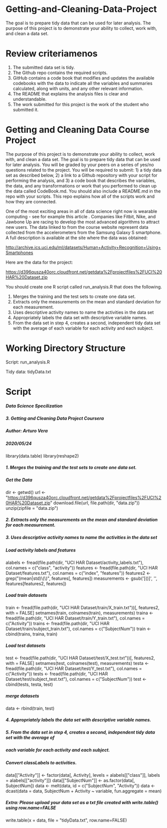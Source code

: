 # Getting-and-Cleaning-Data-Project
The goal is to prepare tidy data that can be used for later analysis.
The purpose of this project is to demonstrate your ability to collect, work with, and clean a data set.

# Review criteriamenos 
  1.  The submitted data set is tidy.
  2.  The Github repo contains the required scripts.
  3.  GitHub contains a code book that modifies and updates the available codebooks with the data to indicate all the variables and summaries calculated, along with units, and any other relevant information.
  4.  The README that explains the analysis files is clear and understandable.
  5.  The work submitted for this project is the work of the student who submitted it.

# Getting and Cleaning Data Course Project 
The purpose of this project is to demonstrate your ability to collect, work with, and clean a data set. The goal is to prepare tidy data that can be used for later analysis. You will be graded by your peers on a series of yes/no questions related to the project. You will be required to submit: 1) a tidy data set as described below, 2) a link to a Github repository with your script for performing the analysis, and 3) a code book that describes the variables, the data, and any transformations or work that you performed to clean up the data called CodeBook.md. You should also include a README.md in the repo with your scripts. This repo explains how all of the scripts work and how they are connected.

One of the most exciting areas in all of data science right now is wearable computing - see for example this article . Companies like Fitbit, Nike, and Jawbone Up are racing to develop the most advanced algorithms to attract new users. The data linked to from the course website represent data collected from the accelerometers from the Samsung Galaxy S smartphone. A full description is available at the site where the data was obtained:

http://archive.ics.uci.edu/ml/datasets/Human+Activity+Recognition+Using+Smartphones

Here are the data for the project:

https://d396qusza40orc.cloudfront.net/getdata%2Fprojectfiles%2FUCI%20HAR%20Dataset.zip

You should create one R script called run_analysis.R that does the following.

  1.  Merges the training and the test sets to create one data set.
  2.  Extracts only the measurements on the mean and standard deviation for each measurement. 
  3.  Uses descriptive activity names to name the activities in the data set
  4.  Appropriately labels the data set with descriptive variable names.
  5.  From the data set in step 4, creates a second, independent tidy data set with the average of each variable for each activity and each subject.
  
# Working Directory Structure

  Script: run_analysis.R
  
  Tidy data: tidyData.txt
  
# Script

##### Data Science Specilization 
##### 3. Getting and Cleaning Data Project  Coursera
##### Author: Arturo Vera
##### 2020/05/24

library(data.table)
library(reshape2)

##### 1. Merges the training and the test sets to create one data set.

##### Get the Data
dir <- getwd()
url <- "https://d396qusza40orc.cloudfront.net/getdata%2Fprojectfiles%2FUCI%20HAR%20Dataset.zip"
download.file(url, file.path(dir, "data.zip"))
unzip(zipfile = "data.zip")

##### 2. Extracts only the measurements on the mean and standard deviation for each measurement.
##### 3. Uses descriptive activity names to name the activities in the data set

##### Load activity labels and features
alabels <- fread(file.path(dir, "UCI HAR Dataset/activity_labels.txt"), col.names = c("class", "activity"))
features <- fread(file.path(dir, "UCI HAR Dataset/features.txt"), col.names = c("index", "features"))
features2 <- grep("(mean|std)\\(\\)", features[, features])
measurements <- gsub('[()]', '', features[features2, features])

##### Load train datasets
train <- fread(file.path(dir, "UCI HAR Dataset/train/X_train.txt"))[, features2, with = FALSE]
setnames(train, colnames(train), measurements)
traina <- fread(file.path(dir, "UCI HAR Dataset/train/Y_train.txt"), col.names = c("Activity"))
trains <- fread(file.path(dir, "UCI HAR Dataset/train/subject_train.txt"), col.names = c("SubjectNum"))
train <- cbind(trains, traina, train)

##### Load test datasets
test <- fread(file.path(dir, "UCI HAR Dataset/test/X_test.txt"))[, features2, with = FALSE]
setnames(test, colnames(test), measurements)
testa <- fread(file.path(dir, "UCI HAR Dataset/test/Y_test.txt"), col.names = c("Activity"))
tests <- fread(file.path(dir, "UCI HAR Dataset/test/subject_test.txt"), col.names = c("SubjectNum"))
test <- cbind(tests, testa, test)

##### merge datasets
data <- rbind(train, test)

##### 4. Appropriately labels the data set with descriptive variable names.
##### 5. From the data set in step 4, creates a second, independent tidy data set with the average of 
#####    each variable for each activity and each subject.

##### Convert classLabels to activities. 
data[["Activity"]] <- factor(data[, Activity], levels = alabels[["class"]], labels = alabels[["activity"]])
data[["SubjectNum"]] <- as.factor(data[, SubjectNum])
data <- melt(data, id = c("SubjectNum", "Activity"))
data <- dcast(data = data, SubjectNum + Activity ~ variable, fun.aggregate = mean)

##### Extra: Please upload your data set as a txt file created with write.table() using row.name=FALSE

write.table(x = data, file = "tidyData.txt", row.name=FALSE)
